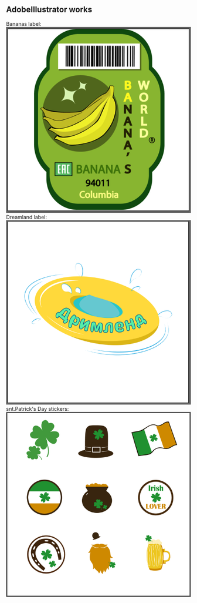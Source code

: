 ## AdobeIllustrator works

Bananas label:
![Bananas-label](https://github.com/Meearlyam/adobe-illustrator-works/blob/master/screenshots/BananasLabel.PNG)
Dreamland label:
![Dreamland-label](https://github.com/Meearlyam/adobe-illustrator-works/blob/master/screenshots/DreamlandLabel.PNG)
snt.Patrick's Day stickers:
![snt.Patrick's-Day-stickers](https://github.com/Meearlyam/adobe-illustrator-works/blob/master/screenshots/sntPatricksDayStickers.PNG)
